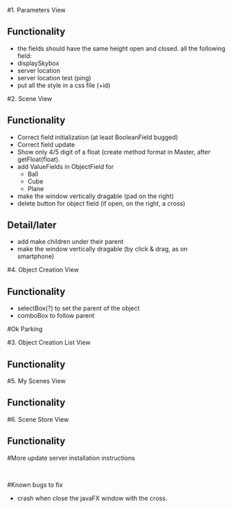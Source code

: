#1. Parameters View
## Functionality
- the fields should have the same height open and closed.
all the following field: 
- displaySkybox
- server location
- server location test (ping)
- put all the style in a css file (+id)


#2. Scene View
## Functionality
- Correct field initialization (at least BooleanField bugged)
- Correct field update
- Show only 4/5 digit of a float (create method format in Master, after getFloat(float).
- add ValueFields in ObjectField for
  - Ball
  - Cube
  - Plane
- make the window vertically dragable (pad on the right)
- delete button for object field (if open, on the right, a cross)

## Detail/later
- add make children under their parent
- make the window vertically dragable (by click & drag, as on smartphone)

#4. Object Creation View
## Functionality
- selectBox(?) to set the parent of the object
- comboBox to follow parent

#Ok Parking

#3. Object Creation List View
## Functionality

#5. My Scenes View
## Functionality

#6. Scene Store View
## Functionality

#More
update server installation instructions

<br>

#Known bugs to fix
- crash when close the javaFX window with the cross.

